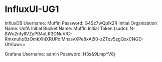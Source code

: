 # InfluxUI-UG1

InfluxDB
Username: Muffin
Password: G4$z7wQp!k2R
Initial Organization Name: UofA
Initial Bucket Name: Muffin
Initial Token (sudo): N-8Wu2nfylIVZyPR4xLK3ONuVIC-RmxnuhoBzOmkXhIXRUPdlMnssvXPe8xAj50-zZTqv5zgQxxCNGD-UtViuw==

Grafana
Username: admin
Password: H3x&9Lmp*V8j
